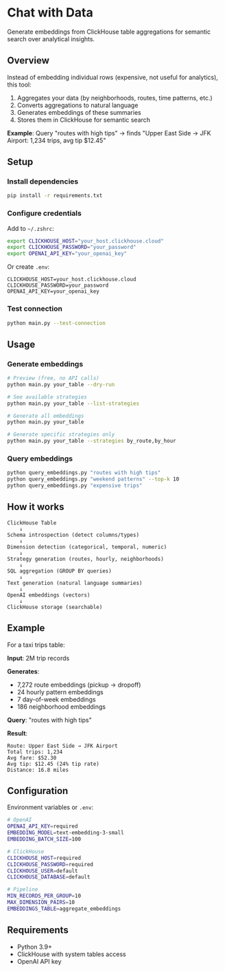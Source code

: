 # Chat with Data

Generate embeddings from ClickHouse table aggregations for semantic search over analytical insights.

## Overview

Instead of embedding individual rows (expensive, not useful for analytics), this tool:
1. Aggregates your data (by neighborhoods, routes, time patterns, etc.)
2. Converts aggregations to natural language
3. Generates embeddings of these summaries
4. Stores them in ClickHouse for semantic search

**Example**: Query "routes with high tips" → finds "Upper East Side → JFK Airport: 1,234 trips, avg tip $12.45"

## Setup

### Install dependencies
```bash
pip install -r requirements.txt
```

### Configure credentials

Add to `~/.zshrc`:
```bash
export CLICKHOUSE_HOST="your_host.clickhouse.cloud"
export CLICKHOUSE_PASSWORD="your_password"
export OPENAI_API_KEY="your_openai_key"
```

Or create `.env`:
```
CLICKHOUSE_HOST=your_host.clickhouse.cloud
CLICKHOUSE_PASSWORD=your_password
OPENAI_API_KEY=your_openai_key
```

### Test connection
```bash
python main.py --test-connection
```

## Usage

### Generate embeddings

```bash
# Preview (free, no API calls)
python main.py your_table --dry-run

# See available strategies
python main.py your_table --list-strategies

# Generate all embeddings
python main.py your_table

# Generate specific strategies only
python main.py your_table --strategies by_route,by_hour
```

### Query embeddings

```bash
python query_embeddings.py "routes with high tips"
python query_embeddings.py "weekend patterns" --top-k 10
python query_embeddings.py "expensive trips"
```

## How it works

```
ClickHouse Table
    ↓
Schema introspection (detect columns/types)
    ↓
Dimension detection (categorical, temporal, numeric)
    ↓
Strategy generation (routes, hourly, neighborhoods)
    ↓
SQL aggregation (GROUP BY queries)
    ↓
Text generation (natural language summaries)
    ↓
OpenAI embeddings (vectors)
    ↓
ClickHouse storage (searchable)
```

## Example

For a taxi trips table:

**Input**: 2M trip records

**Generates**:
- 7,272 route embeddings (pickup → dropoff)
- 24 hourly pattern embeddings
- 7 day-of-week embeddings
- 186 neighborhood embeddings

**Query**: "routes with high tips"

**Result**:
```
Route: Upper East Side → JFK Airport
Total trips: 1,234
Avg fare: $52.30
Avg tip: $12.45 (24% tip rate)
Distance: 16.8 miles
```

## Configuration

Environment variables or `.env`:

```bash
# OpenAI
OPENAI_API_KEY=required
EMBEDDING_MODEL=text-embedding-3-small
EMBEDDING_BATCH_SIZE=100

# ClickHouse
CLICKHOUSE_HOST=required
CLICKHOUSE_PASSWORD=required
CLICKHOUSE_USER=default
CLICKHOUSE_DATABASE=default

# Pipeline
MIN_RECORDS_PER_GROUP=10
MAX_DIMENSION_PAIRS=10
EMBEDDINGS_TABLE=aggregate_embeddings
```

## Requirements

- Python 3.9+
- ClickHouse with system tables access
- OpenAI API key


